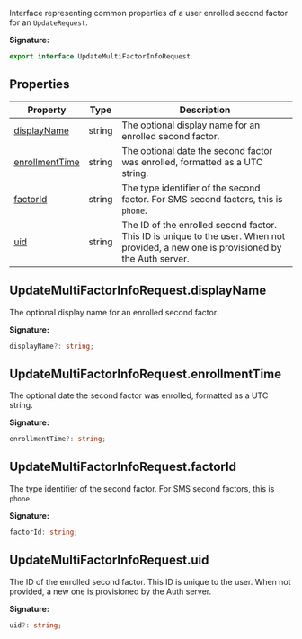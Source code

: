 Interface representing common properties of a user enrolled second factor for an `UpdateRequest`<!-- -->.

<b>Signature:</b>

```typescript
export interface UpdateMultiFactorInfoRequest 
```

## Properties

|  Property | Type | Description |
|  --- | --- | --- |
|  [displayName](./firebase-admin.auth.updatemultifactorinforequest.md#updatemultifactorinforequestdisplayname) | string | The optional display name for an enrolled second factor. |
|  [enrollmentTime](./firebase-admin.auth.updatemultifactorinforequest.md#updatemultifactorinforequestenrollmenttime) | string | The optional date the second factor was enrolled, formatted as a UTC string. |
|  [factorId](./firebase-admin.auth.updatemultifactorinforequest.md#updatemultifactorinforequestfactorid) | string | The type identifier of the second factor. For SMS second factors, this is <code>phone</code>. |
|  [uid](./firebase-admin.auth.updatemultifactorinforequest.md#updatemultifactorinforequestuid) | string | The ID of the enrolled second factor. This ID is unique to the user. When not provided, a new one is provisioned by the Auth server. |

## UpdateMultiFactorInfoRequest.displayName

The optional display name for an enrolled second factor.

<b>Signature:</b>

```typescript
displayName?: string;
```

## UpdateMultiFactorInfoRequest.enrollmentTime

The optional date the second factor was enrolled, formatted as a UTC string.

<b>Signature:</b>

```typescript
enrollmentTime?: string;
```

## UpdateMultiFactorInfoRequest.factorId

The type identifier of the second factor. For SMS second factors, this is `phone`<!-- -->.

<b>Signature:</b>

```typescript
factorId: string;
```

## UpdateMultiFactorInfoRequest.uid

The ID of the enrolled second factor. This ID is unique to the user. When not provided, a new one is provisioned by the Auth server.

<b>Signature:</b>

```typescript
uid?: string;
```
